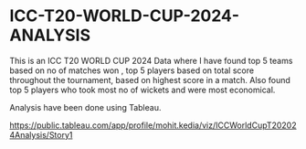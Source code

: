 # ICC-T20-WORLD-CUP-2024-ANALYSIS

This is an ICC T20 WORLD CUP 2024 Data where I have found top 5 teams based on no of matches won , top 5 players based on total score throughout the tournament, based on highest score in a match. Also found top 5 players who took most no of wickets and were most economical.

Analysis have been done using Tableau. 

https://public.tableau.com/app/profile/mohit.kedia/viz/ICCWorldCupT202024Analysis/Story1
